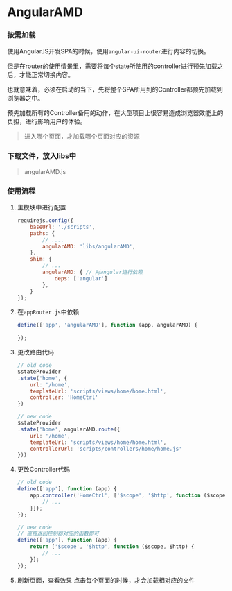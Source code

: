# AngularAMD



###  按需加载

使用AngularJS开发SPA的时候，使用`angular-ui-router`进行内容的切换。

但是在router的使用情景里，需要将每个state所使用的controller进行预先加载之后，才能正常切换内容。

也就意味着，必须在启动的当下，先将整个SPA所用到的Controller都预先加载到浏览器之中。

预先加载所有的Controller备用的动作，在大型项目上很容易造成浏览器效能上的负担，进行影响用户的体验。

>   进入哪个页面，才加载哪个页面对应的资源



### 下载文件，放入libs中

>   angularAMD.js



### 使用流程

1.  主模块中进行配置

    ```javascript
    requirejs.config({
        baseUrl: './scripts',
        paths: {
    	    // ....
            angularAMD: 'libs/angularAMD',
        },
        shim: {
            // ...
            angularAMD: { // 对angular进行依赖
                deps: ['angular']
            },
        }
    });
    ```

2. 在`appRouter.js`中依赖

    ```javascript
    define(['app', 'angularAMD'], function (app, angularAMD) {
      
    });
    ```

3. 更改路由代码

    ```javascript
    // old code
    $stateProvider
    .state('home', {
        url: '/home',
        templateUrl: 'scripts/views/home/home.html',
        controller: 'HomeCtrl'
    })
    ```

    ```javascript
    // new code
    $stateProvider
    .state('home', angularAMD.route({
        url: '/home',
        templateUrl: 'scripts/views/home/home.html',
        controllerUrl: 'scripts/controllers/home/home.js'
    }))
    ```

4. 更改Controller代码

    ```javascript
    // old code
    define(['app'], function (app) {
    	app.controller('HomeCtrl', ['$scope', '$http', function ($scope, $http) {
    		// ...
        }]);
    });
    ```

    ```javascript
    // new code
    // 直接返回控制器对应的函数即可
    define(['app'], function (app) {
        return ['$scope', '$http', function ($scope, $http) {
    		// ...
        }];
    });
    ```

5. 刷新页面，查看效果
    点击每个页面的时候，才会加载相对应的文件
    ​